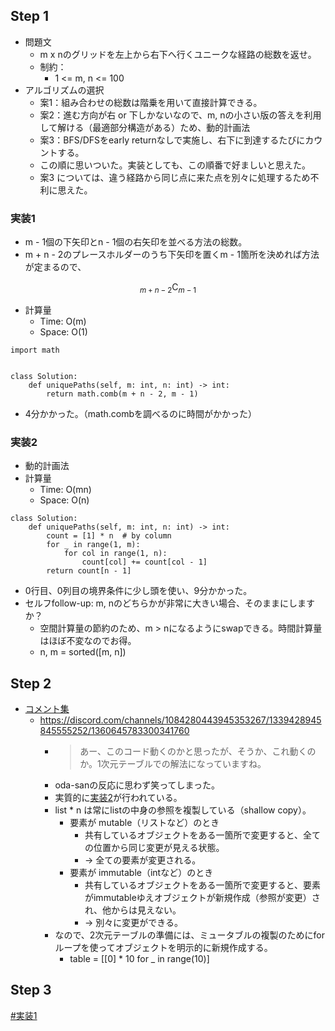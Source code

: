 ## Step 1

- 問題文
  - m x nのグリッドを左上から右下へ行くユニークな経路の総数を返せ。
  - 制約：
    - 1 <= m, n <= 100
- アルゴリズムの選択
  - 案1：組み合わせの総数は階乗を用いて直接計算できる。
  - 案2：進む方向が右 or 下しかないなので、m, nの小さい版の答えを利用して解ける（最適部分構造がある）ため、動的計画法
  - 案3：BFS/DFSをearly returnなしで実施し、右下に到達するたびにカウントする。
  - この順に思いついた。実装としても、この順番で好ましいと思えた。
  - 案3 については、違う経路から同じ点に来た点を別々に処理するため不利に思えた。

### 実装1

- m - 1個の下矢印とn - 1個の右矢印を並べる方法の総数。
- m + n - 2のプレースホルダーのうち下矢印を置くm - 1箇所を決めれば方法が定まるので、

$${}_{m + n - 2} \mathrm{C}_{m - 1}$$

- 計算量
  - Time: O(m)
  - Space: O(1)

```python3
import math


class Solution:
    def uniquePaths(self, m: int, n: int) -> int:
        return math.comb(m + n - 2, m - 1)
```

- 4分かかった。（math.combを調べるのに時間がかかった）

### 実装2

- 動的計画法
- 計算量
  - Time: O(mn)
  - Space: O(n)

```python3
class Solution:
    def uniquePaths(self, m: int, n: int) -> int:
        count = [1] * n  # by column
        for _ in range(1, m):
            for col in range(1, n):
                count[col] += count[col - 1]
        return count[n - 1]
```

- 0行目、0列目の境界条件に少し頭を使い、9分かかった。
- セルフfollow-up: m, nのどちらかが非常に大きい場合、そのままにしますか？
  - 空間計算量の節約のため、m > nになるようにswapできる。時間計算量はほぼ不変なのでお得。
  - n, m = sorted([m, n])

## Step 2

- [コメント集](https://docs.google.com/document/d/11HV35ADPo9QxJOpJQ24FcZvtvioli770WWdZZDaLOfg/edit?tab=t.0#heading=h.brtd7l7oqr0f)
  - https://discord.com/channels/1084280443945353267/1339428945845555252/1360645783300341760
    - > あー、このコード動くのかと思ったが、そうか、これ動くのか。1次元テーブルでの解法になっていますね。
    - oda-sanの反応に思わず笑ってしまった。
    - 実質的に[実装2](#実装2)が行われている。
    - list * n は常にlistの中身の参照を複製している（shallow copy）。
      - 要素が mutable（リストなど）のとき
        - 共有しているオブジェクトをある一箇所で変更すると、全ての位置から同じ変更が見える状態。
        - -> 全ての要素が変更される。
      - 要素が immutable（intなど）のとき
        - 共有しているオブジェクトをある一箇所で変更すると、要素がimmutableゆえオブジェクトが新規作成（参照が変更）され、他からは見えない。
        - -> 別々に変更ができる。
    - なので、2次元テーブルの準備には、ミュータブルの複製のためにforループを使ってオブジェクトを明示的に新規作成する。
      - table = [[0] * 10 for _ in range(10)]

## Step 3

[#実装1](#実装1)
